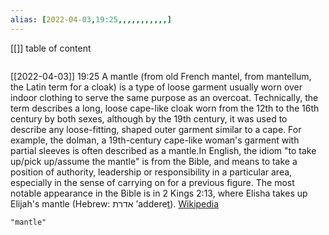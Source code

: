 ```yaml
---
alias: [2022-04-03,19:25,,,,,,,,,,,]
---
```

[[]]
table of content
```toc
```

[[2022-04-03]] 19:25
A mantle (from old French  mantel,  from mantellum, the Latin term for a cloak) is a type of loose garment usually worn over indoor clothing to serve the same purpose as an overcoat. Technically, the term describes a long, loose cape-like cloak worn from the 12th to the 16th century by both sexes, although by the 19th century, it was used to describe any loose-fitting, shaped outer garment similar to a cape.  For example, the dolman, a 19th-century cape-like woman's garment with partial sleeves is often described as a mantle.In English, the idiom "to take up/pick up/assume the mantle" is from the Bible, and means to take a position of authority, leadership or responsibility in a particular area, especially in the sense of carrying on for a previous figure. The most notable appearance in the Bible is in 2 Kings 2:13, where Elisha takes up Elijah's mantle (Hebrew: אדרת ’addereṯ).
[Wikipedia](https://en.wikipedia.org/wiki/Mantle%20(clothing))
```query
"mantle"
```